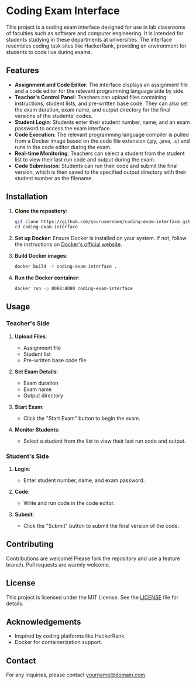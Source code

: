 # Coding Exam Interface

This project is a coding exam interface designed for use in lab classrooms of faculties such as software and computer engineering. It is intended for students studying in these departments at universities. The interface resembles coding task sites like HackerRank, providing an environment for students to code live during exams.

## Features

- **Assignment and Code Editor**: The interface displays an assignment file and a code editor for the relevant programming language side by side.
- **Teacher's Control Panel**: Teachers can upload files containing instructions, student lists, and pre-written base code. They can also set the exam duration, exam name, and output directory for the final versions of the students' codes.
- **Student Login**: Students enter their student number, name, and an exam password to access the exam interface.
- **Code Execution**: The relevant programming language compiler is pulled from a Docker image based on the code file extension (.py, .java, .c) and runs in the code editor during the exam.
- **Real-time Monitoring**: Teachers can select a student from the student list to view their last run code and output during the exam.
- **Code Submission**: Students can run their code and submit the final version, which is then saved to the specified output directory with their student number as the filename.

## Installation

1. **Clone the repository**:
   ```sh
   git clone https://github.com/yourusername/coding-exam-interface.git
   cd coding-exam-interface
   ```

2. **Set up Docker**:
   Ensure Docker is installed on your system. If not, follow the instructions on [Docker's official website](https://www.docker.com/get-started).

3. **Build Docker images**:
   ```sh
   docker build -t coding-exam-interface .
   ```

4. **Run the Docker container**:
   ```sh
   docker run -p 8080:8080 coding-exam-interface
   ```

## Usage

### Teacher's Side

1. **Upload Files**:
   - Assignment file
   - Student list
   - Pre-written base code file

2. **Set Exam Details**:
   - Exam duration
   - Exam name
   - Output directory

3. **Start Exam**:
   - Click the "Start Exam" button to begin the exam.

4. **Monitor Students**:
   - Select a student from the list to view their last run code and output.

### Student's Side

1. **Login**:
   - Enter student number, name, and exam password.

2. **Code**:
   - Write and run code in the code editor.

3. **Submit**:
   - Click the "Submit" button to submit the final version of the code.

## Contributing

Contributions are welcome! Please fork the repository and use a feature branch. Pull requests are warmly welcome.

## License

This project is licensed under the MIT License. See the [LICENSE](LICENSE) file for details.

## Acknowledgements

- Inspired by coding platforms like HackerRank.
- Docker for containerization support.

## Contact

For any inquiries, please contact [yourname@domain.com](mailto:yourname@domain.com).
